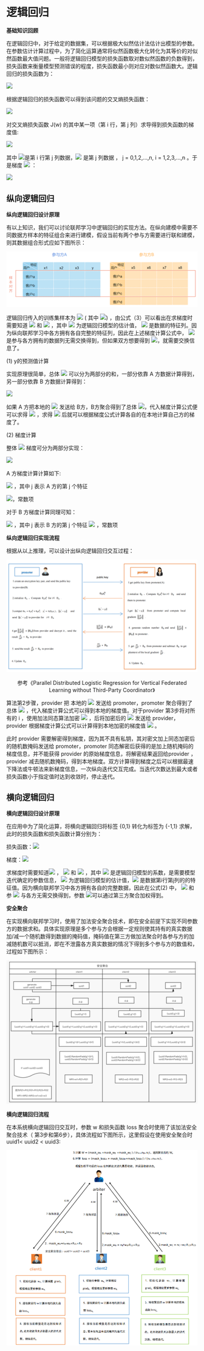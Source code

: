 # 逻辑回归

**基础知识回顾**

在逻辑回归中，对于给定的数据集，可以根据极大似然估计法估计出模型的参数。在参数估计计算过程中，为了简化运算通常将似然函数极大化转化为其等价的对似然函数最大值问题。一般将逻辑回归模型的损失函数取对数似然函数的负数得到，损失函数来衡量模型预测错误的程度，损失函数最小则对应对数似然函数大。逻辑回归的损失函数为：

<img src="https://render.githubusercontent.com/render/math?math=loss = -\sum_{n=1}^n [y_i log \pi (x_i) %2b (1-y_i)log(1- \pi(x_i))]">

根据逻辑回归的损失函数可以得到该问题的交叉熵损失函数：

<img src="https://render.githubusercontent.com/render/math?math=J(w) = - \frac {1} {n} \sum_{i=1}^n [y_i log \pi (x_i) +(1-y_i)log(1- \pi(x_i))] =  = - \frac {1} {n} \sum_{i=1}^n [y_i log \, g(w^Tx)) +(1-y_i)log(1- g(w^Tx))] ">

对交叉熵损失函数   J(w)  的其中某一项（第 i 行，第 j 列）求导得到损失函数的梯度值:

<img src="https://render.githubusercontent.com/render/math?math=\frac {\partial(J(w))} {\partial(w_j)}  =  \frac {1} {n} \sum_{i=1}^n (g(w^Tx_i) - y_i)x_{ij}  =\frac {1} {n} \sum_{i=1}^n  (\hat y_i -y_i)x_{ij}= \frac {1} {n} ((\hat y -y)x^j) ">

其中 <img src="https://render.githubusercontent.com/render/math?math=x_{ij}">是第 i 行第 j 列数据，<img src="https://render.githubusercontent.com/render/math?math=x^j"> 是第 j 列数据 ， j = 0,1,2,...,n,    i = 1,2,3,...,n  。于是梯度 <img src="https://render.githubusercontent.com/render/math?math=\nabla J(w)"> ：

<img src="https://render.githubusercontent.com/render/math?math=\nabla J(w) = [\frac {\partial(J(w))} {\partial(w_0)},\frac {\partial(J(w))} {\partial(w_1)},...,\frac {\partial(J(w))} {\partial(w_n)} ]^T = \frac {1} {n} [\sum_{i=1}^n  (\hat y_i -y_i), \sum_{i=1}^n   (\hat y_i -y_i)x_{i1},...,\sum_{i=1}^n  (\hat y_i -y_i)x_{in}]^T"> 

## 纵向逻辑回归

**纵向逻辑回归设计原理**

有以上知识，我们可以讨论联邦学习中逻辑回归的实现方法。在纵向建模中需要不同数据方样本的特征组合来进行建模，假设当前有两个参与方需要进行联和建模，则其数据组合形式应如下图所示：

![image-20220505173613130](images/逻辑回归/image-20220505173613130.png)

逻辑回归传入的训练集样本为 <img src="https://render.githubusercontent.com/render/math?math=x_i = (x_{i0},x_{i1},x_{i2},...,x_{in})^T ">  (
其中 <img src="https://render.githubusercontent.com/render/math?math=x_{i0} = 1 ">)
，由公式（3）可以看出在求梯度时需要知道  <img src="https://render.githubusercontent.com/render/math?math=\hat y ">
和 <img src="https://render.githubusercontent.com/render/math?math=x^j">
，其中 <img src="https://render.githubusercontent.com/render/math?math=\hat y ">
为逻辑回归模型的估计值， <img src="https://render.githubusercontent.com/render/math?math=x^j">
是数据的特征列。因为纵向联邦学习中各方拥有各自完整的特征列，因此在上述梯度计算公式中， <img src="https://render.githubusercontent.com/render/math?math=x^j">
是参与各方拥有的数据列无需交换得到，但如果双方想要得到 <img src="https://render.githubusercontent.com/render/math?math=\hat y ">，就需要交换信息了。

(1) y的预测值计算

实现原理很简单，总体 <img src="https://render.githubusercontent.com/render/math?math=w^T x_i "> 可以分为两部分的和，一部分依靠 A 方数据计算得到，另一部分依靠 B
方数据计算得到：

<img src="https://render.githubusercontent.com/render/math?math=w^Tx_i  = w_0 %2b w_1x_{i1} %2b w_1x_{i2} %2b ...%2b w_nx_{in}  = w^T_Ax_{A_i} %2b w^T_Bx_{B_i} ">

如果 A 方把本地的 <img src="https://render.githubusercontent.com/render/math?math=w^T_Ax_{A_i} ">  发送给 B方，B方聚合得到了总体 <img src="https://render.githubusercontent.com/render/math?math=w^T x_i ">，代入梯度计算公式便可以求得 <img src="https://render.githubusercontent.com/render/math?math=\hat y_i"> ，求得   <img src="https://render.githubusercontent.com/render/math?math=\hat y_i">  后就可以根据梯度公式计算各自的在本地计算自己方的梯度了。



(2) 梯度计算

整体   <img src="https://render.githubusercontent.com/render/math?math=\frac {\partial(J(w))} {\partial (w_j)} ">   梯度可分为两部分实现：

<img src="https://render.githubusercontent.com/render/math?math=\frac {\partial(J(w))} {\partial(w)} = (\frac {\partial(J(w))} {\partial(w_A)},\frac {\partial(J(w))} {\partial(w_B)})">

 A 方梯度计算计算如下:

<img src="https://render.githubusercontent.com/render/math?math=\frac {\partial(J(w))} {\partial(w_{A_j})}  =  \frac {1} {n} \sum_{i=1}^n  (\hat y_i -y_i)x_{ij}   = \frac {1} {n} ((\hat y -y)x^j) "> ，其中 j 表示 A 方的第 j 个特征

<img src="https://render.githubusercontent.com/render/math?math=\frac {\partial(J(w))} {\partial(w_0)} = \frac {1} {n} \sum_{i=1}^n  (\hat y_i -y_i)x_{i0} = \frac {1} {n} \sum_{i=1}^n  (\hat y_i -y_i)">，常数项

对于 B 方梯度计算同理可知：

<img src="https://render.githubusercontent.com/render/math?math=\frac {\partial(J(w))} {\partial(w_{B_j})}  =  \frac {1} {n} \sum_{i=1}^n  (\hat y_i -y_i)x_{ij} = \frac {1} {n} ((\hat y -y)x^j)  ">
，其中 j 表示 B 方的第 j 个特征

<img src="https://render.githubusercontent.com/render/math?math=\frac {\partial(J(w))} {\partial(w_0)} = \frac {1} {n} \sum_{i=1}^n  (\hat y_i -y_i)x_{i0} = \frac {1} {n} \sum_{i=1}^n  (\hat y_i -y_i)  ">
，常数项



**纵向逻辑回归实现流程**

根据从以上推理，可以设计出纵向逻辑回归交互过程：

![image-20220505175918525](images/逻辑回归/image-20220505175918525.png)

<center>参考《Parallel Distributed Logistic Regression for Vertical Federated Learning without Third-Party Coordinator》</center>

算法第2步骤，provider 把 本地的 <img src="https://render.githubusercontent.com/render/math?math=\theta^T_Ax_{A_i}  ">   发送给 promoter，promoter 聚合得到了总体 <img src="https://render.githubusercontent.com/render/math?math=\theta^Tx_i   ">  ，代入梯度计算公式可以得到本地的梯度值。对于provider 第3步将对所有的 i ，使用加法同态算法加密 <img src="https://render.githubusercontent.com/render/math?math=\hat y_i -y_i  "> ，后将加密后的   <img src="https://render.githubusercontent.com/render/math?math=[[\hat y_i -y_i]]">  发送给 provider，provider 根据梯度计算公式可以计算得到本地加密的梯度值 <img src="https://render.githubusercontent.com/render/math?math=[[\frac {d(J(\theta))} {d(\theta_{B})} ]] "> 。

此时 provider 需要解密得到梯度，因为其不具有私钥，其对密文加上同态加密后的随机数掩码发送给 promoter，promoter 同态解密后获得的是加上随机掩码的梯度信息，并不能获得 provider
的原始梯度信息，将解密结果返回给provider ，provider
减去随机数掩码，得到本地梯度。双方计算得到梯度之后可以根据最速下降法或牛顿法来新梯度信息，一次纵向迭代交互完成。当迭代次数达到最大或者损失函数小于指定值时达到收敛时，停止迭代。

## 横向逻辑回归

**横向逻辑回归设计原理**

在应用中为了简化运算，将横向逻辑回归将标签 {0,1} 转化为标签为 {-1,1} 求解，此时的损失函数和损失函数计算分别为：

损失函数：<img src="https://render.githubusercontent.com/render/math?math=J(w) =  \frac {1} {n} \sum_{i=1}^n ln(1 %2b e^{-y_i w^Tx_i})">

梯度：<img src="https://render.githubusercontent.com/render/math?math=\frac {d(J(w)} {d(w_j)}  =  \frac {1} {n} \sum_{i=1}^n (\frac{1}{1 %2b e^{-y_i w^Tx_i}}  e^{-y_i w^Tx_i} (-y_ix_{ij}))=\frac {1} {n} \sum_{i=1}^n  (\frac{1}{1 %2b e^{-y_i w^Tx_i}} -1)y_ix_{ij}  ">

求梯度时需要知道<img src="https://render.githubusercontent.com/render/math?math=w">
， <img src="https://render.githubusercontent.com/render/math?math=\hat y">
和 <img src="https://render.githubusercontent.com/render/math?math=x_{ij}">
，其中 <img src="https://render.githubusercontent.com/render/math?math=w">
是逻辑回归模型的系数，是需要模型迭代确定的参数信息， <img src="https://render.githubusercontent.com/render/math?math=\hat y">
为逻辑回归模型的估计值，<img src="https://render.githubusercontent.com/render/math?math=x_{ij}">
是数据第i行第j列的的特征值。因为横向联邦学习中各方拥有各自的完整数据，因此在公式(2) 中， <img src="https://render.githubusercontent.com/render/math?math=\hat y">
和参 <img src="https://render.githubusercontent.com/render/math?math=x_{ij}">
与各方无需交换得到，参数 <img src="https://render.githubusercontent.com/render/math?math=w">可以通过第三方聚合加权得到。

**安全聚合**

在实现横向联邦学习时，使用了加法安全聚合技术，即在安全前提下实现不同参数方的数据求和。具体实现原理是多个参与方会根据一定规则使其持有的真实数据加/减一个随机数得到数据的掩码值，掩码值在第三方做加法聚合时各参与方的加减随机数可以抵消，即在不泄露各方真实数据的情况下得到多个参与方的数值和，过程如下图所示：

![image-20211104105348987](images/逻辑回归/image-20211104105348987.png)

**横向逻辑回归流程**

在本系统横向逻辑回归交互时，参数 w 和损失函数 loss 聚合时使用了该加法安全聚合技术（ 第3步和第6步），具体流程如下图所示，这里假设在使用安全聚合时 uuid1< uuid2 < uuid3:

![image-20220110153723927](images/逻辑回归/image-20220110153723927.png)
